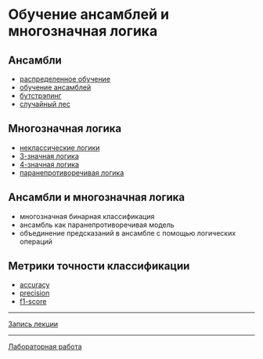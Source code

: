 # Обучение ансамблей и многозначная логика

## Ансамбли
- [распределенное обучение](https://en.wikipedia.org/wiki/Federated_learning)
- [обучение ансамблей](https://scikit-learn.org/stable/modules/ensemble.html)
- [бутстрэпинг](https://en.wikipedia.org/wiki/Bootstrapping_(statistics))
- [случайный лес](https://scikit-learn.org/stable/modules/generated/sklearn.ensemble.RandomForestClassifier.html)

## Многозначная логика
- [неклассические логики](https://en.wikipedia.org/wiki/Non-classical_logic)
- [3-значная логика](https://en.wikipedia.org/wiki/Three-valued_logic)
- [4-значная логика](https://en.wikipedia.org/wiki/Four-valued_logic)
- [паранепротиворечивая логика](https://en.wikipedia.org/wiki/Paraconsistent_logic)

## Ансамбли и многозначная логика
- многозначная бинарная классификация
- ансамбль как паранепротиворечивая модель
- объединение предсказаний в ансамбле с помощью логических операций

## Метрики точности классификации
- [accuracy](https://scikit-learn.org/stable/modules/generated/sklearn.metrics.accuracy_score.html)
- [precision](https://scikit-learn.org/stable/modules/generated/sklearn.metrics.precision_score.html)
- [f1-score](https://scikit-learn.org/stable/modules/generated/sklearn.metrics.f1_score.html)

---
[Запись лекции](https://youtu.be/GEkmumz3BbE)

---
[Лабораторная работа](https://github.com/ldrbmrtv/hybrid_ai_course/blob/main/4vl/task.md)
